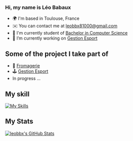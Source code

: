 ### Hi, my name is Léo Babaux
* 🌍  I'm based in Toulouse, France
* ✉️  You can contact me at [leobbx81000@gmail.com](mailto:leobbx81000@gmail.com)
* 🚀  I'm currently student of [Bachelor in Computer Science](https://www.univ-tlse3.fr/but-specialite-informatique)
* 🔭 I’m currently working on [Gestion Esport](https://github.com/paria12/JavaProject)

## Some of the project I take part of
* 🧀 [Fromagerie](https://github.com/NgPhuongThao/gestionnaireFromage)
* 🕹️ [Gestion Esport](https://github.com/paria12/JavaProject)
* In progress ...

## My skill
[![My Skills](https://skillicons.dev/icons?i=java,eclipse,c,html,css,php,sqlite,py,github,gitlab&theme=dark)](https://github.com/leobbx)

## My Stats
<a href="https://github.com/leobbx">
  <img src="https://github-readme-stats.vercel.app/api?username=leobbx&theme=github_dark&show_icons=true" alt="leobbx's GitHub Stats" />
</a>
